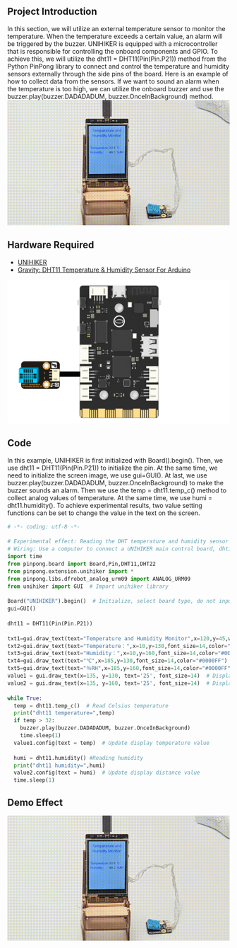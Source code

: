 ## Project Introduction
In this section, we will utilize an external temperature sensor to monitor the temperature. When the temperature exceeds a certain value, an alarm will be triggered by the buzzer.
UNIHIKER is equipped with a microcontroller that is responsible for controlling the onboard components and GPIO. To achieve this, we will utilize the dht11 = DHT11(Pin(Pin.P21)) method from the Python PinPong library to connect and control the temperature and humidity sensors externally through the side pins of the board.
Here is an example of how to collect data from the sensors. If we want to sound an alarm when the temperature is too high, we can utilize the onboard buzzer and use the buzzer.play(buzzer.DADADADUM, buzzer.OnceInBackground) method.
![3-480P[00h00m00s-00h00m11s].gif](img/3_Smart_home_temperature_and_humidity_Monitor/1721282129667-b843eef5-b1de-46d4-a409-e866e7bb61f1.gif)
## Hardware Required

- [UNIHIKER](https://www.dfrobot.com/product-2691.html)
- [Gravity: DHT11 Temperature & Humidity Sensor For Arduino](https://www.dfrobot.com/product-174.html)

![dht11.png](img/3_Smart_home_temperature_and_humidity_Monitor/1720168299436-cd6665bf-000b-4384-8541-013b1ce6b8b0.png)
## Code
In this example, UNIHIKER is first initialized with Board().begin(). Then, we use dht11 = DHT11(Pin(Pin.P21)) to initialize the pin. At the same time, we need to initialize the screen image, we use gui=GUI(). At last, we use  buzzer.play(buzzer.DADADADUM, buzzer.OnceInBackground)  to make the buzzer sounds an alarm. Then we use the temp = dht11.temp_c() method to collect analog values of temperature. At the same time, we use  humi = dht11.humidity(). To achieve experimental results, two value setting functions can be set to change the value in the text on the screen.
```python
# -*- coding: utf-8 -*-

# Experimental effect: Reading the DHT temperature and humidity sensor
# Wiring: Use a computer to connect a UNIHIKER main control board, dht11 to P21, and dht22 to P22
import time
from pinpong.board import Board,Pin,DHT11,DHT22
from pinpong.extension.unihiker import *
from pinpong.libs.dfrobot_analog_urm09 import ANALOG_URM09
from unihiker import GUI  # Import unihiker library

Board("UNIHIKER").begin()  # Initialize, select board type, do not input board type for automatic recognition
gui=GUI()

dht11 = DHT11(Pin(Pin.P21))

txt1=gui.draw_text(text="Temperature and Humidity Monitor",x=120,y=45,w = 240,origin='center',font_size=17,color="#0000FF")
txt2=gui.draw_text(text="Temperature：",x=10,y=130,font_size=14,color="#0000FF")
txt3=gui.draw_text(text="Humidity：",x=10,y=160,font_size=14,color="#0000FF")
txt4=gui.draw_text(text="℃",x=185,y=130,font_size=14,color="#0000FF")
txt5=gui.draw_text(text="％RH",x=185,y=160,font_size=14,color="#0000FF")
value1 = gui.draw_text(x=135, y=130, text='25', font_size=14)  # Display temperature value
value2 = gui.draw_text(x=135, y=160, text='25', font_size=14)  # Display humidity value

while True:
  temp = dht11.temp_c()  # Read Celsius temperature
  print("dht11 temperature=",temp)
  if temp > 32:
    buzzer.play(buzzer.DADADADUM, buzzer.OnceInBackground)
    time.sleep(1)
  value1.config(text = temp)  # Update display temperature value

  humi = dht11.humidity() #Reading humidity
  print("dht11 humidity=",humi)
  value2.config(text = humi)  # Update display distance value
  time.sleep(1)
```
## Demo Effect
![3-480P[00h00m00s-00h00m11s].gif](img/3_Smart_home_temperature_and_humidity_Monitor/1721282129667-b843eef5-b1de-46d4-a409-e866e7bb61f1.gif)
